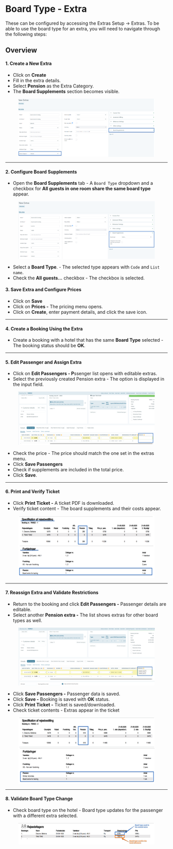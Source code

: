 # Board Type - Extra

These can be configured by accessing the Extras Setup -> Extras. To be able to use the board type for an extra, you will need to navigate through the following steps:

## Overview

#### 1. **Create a New Extra**

* Click on **Create**
* Fill in the extra details.
* Select **Pension** as the Extra Category.
* The **Board Supplements** section becomes visible.

<figure><img src="../.gitbook/assets/image (8) (1).png" alt=""><figcaption></figcaption></figure>

***

#### 2. **Configure Board Supplements**

* &#x20;Open the **Board Supplements** tab - A `Board Type` dropdown and a checkbox for **All guests in one room share the same board type** appear.

<figure><img src="../.gitbook/assets/image (9) (1).png" alt=""><figcaption></figcaption></figure>

* Select a **Board Type**. - The selected type appears with `Code` and `List name`.
* Check the **All guests...** checkbox -  The checkbox is selected.

#### 3. **Save Extra and Configure Prices**

* Click on **Save**
* Click on **Prices -** The pricing menu opens.
* Click on **Create**, enter payment details, and click the save icon.

***

#### 4. **Create a Booking Using the Extra**

* Create a booking with a hotel that has the same **Board Type** selected - The booking status should be **OK**.

***

#### 5. **Edit Passenger and Assign Extra**

* Click on **Edit Passengers - P**ssenger list opens with editable extras.
* Select the previously created Pension extra - The option is displayed in the input field.

<figure><img src="../.gitbook/assets/image (10) (1).png" alt=""><figcaption></figcaption></figure>

* Check the price - The price should match the one set in the extras menu.
* Click **Save Passengers**&#x20;
* Check if supplements are included in the total price.
* Click **Save**.

***

#### 6. **Print and Verify Ticket**

* Click **Print Ticket -** A ticket PDF is downloaded.
* Verify ticket content - The board supplements and their costs appear.

<figure><img src="../.gitbook/assets/image (11) (1).png" alt=""><figcaption></figcaption></figure>

***

#### 7. **Reassign Extra and Validate Restrictions**

* Return to the booking and click **Edit Passengers -** Passenger details are editable.
* Select another **Pension extra -** The list shows extras for other board types as well.

<figure><img src="../.gitbook/assets/image (13) (1).png" alt=""><figcaption></figcaption></figure>

* Click **Save Passengers -** Passenger data is saved.
* Click **Save -** Booking is saved with **OK** status.
* Click **Print Ticket -** Ticket is saved/downloaded.
* Check ticket contents - Extras appear in the ticket

<figure><img src="../.gitbook/assets/image (14) (1).png" alt=""><figcaption></figcaption></figure>

***

#### 8. **Validate Board Type Change**

* Check board type on the hotel - Board type updates for the passenger with a different extra selected.

<figure><img src="../.gitbook/assets/image (15) (1).png" alt=""><figcaption></figcaption></figure>

